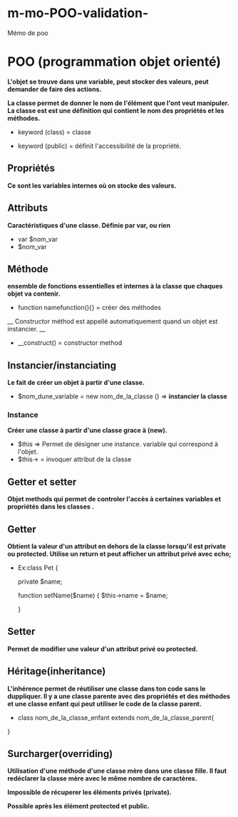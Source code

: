 # m-mo-POO-validation-

Mémo de poo

# POO (programmation objet orienté)

__L'objet se trouve dans une variable, peut stocker des valeurs, peut demander de faire des actions.__

    
__La classe permet de donner le nom de l'élément que l'ont veut manipuler.
La classe est est une définition qui contient le nom des propriétés et les méthodes.__

- keyword (class) = classe

- keyword (public) = définit l'accessibilité de la propriété.

## Propriétés

__Ce sont les variables internes où on stocke des valeurs.__

## Attributs

__Caractéristiques d'une classe. Définie par var,  ou rien__
- var $nom_var
- $nom_var
## Méthode
 __ensemble de fonctions essentielles et internes à la classe que chaques objet va contenir.__

 - function namefunction(){} = créer des méthodes 

__ Constructor méthod est appellé automatiquement quand un objet est instancier.  __
 - __construct() = constructor method



## Instancier/instanciating

__Le fait de créer un objet à partir d'une classe.__
- $nom_dune_variable = new  nom_de_la_classe () => __instancier la classe__ 

### Instance
__Créer une classe à partir d'une classe grace à (new).__

- $this => Permet de désigner une instance. variable qui correspond à l'objet.
- $this-> = invoquer attribut de la classe

## Getter et setter 
__Objet methods qui permet de controler l'accès à certaines variables et propriétés dans les classes .__
## Getter


__Obtient la valeur d'un attribut en dehors de la classe lorsqu'il est private ou protected. Utilise un return et peut afficher un attribut privé avec echo;__
- Ex:class Pet {

  private $name;

  function setName($name) {
    $this->name = $name;

  }


## Setter
__Permet de modifier une valeur d'un attribut privé ou protected.__



## Héritage(inheritance)

__L'inhérence permet de réutiliser une classe dans ton code sans le duppliquer. Il y a une classe parente avec des propriétés et des méthodes et une classe enfant qui peut utiliser le code de la classe parent.__

- class nom_de_la_classe_enfant extends nom_de_la_classe_parent{

}



## Surcharger(overriding)

__Utilisation d'une méthode d'une classe mère dans une classe fille.
Il faut redéclarer la classe mère avec le même nombre de caractères.__

__Impossible de récuperer les éléments privés (private).__

__Possible après les élément protected et public.__

